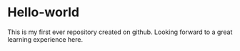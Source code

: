 # Hello-world
This is my first ever repository created on github. Looking forward to a great learning experience here.
